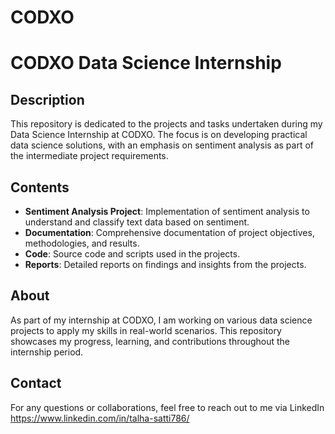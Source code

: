 # CODXO

# CODXO Data Science Internship

## Description

This repository is dedicated to the projects and tasks undertaken during my Data Science Internship at CODXO. The focus is on developing practical data science solutions, with an emphasis on sentiment analysis as part of the intermediate project requirements.

## Contents

- **Sentiment Analysis Project**: Implementation of sentiment analysis to understand and classify text data based on sentiment.
- **Documentation**: Comprehensive documentation of project objectives, methodologies, and results.
- **Code**: Source code and scripts used in the projects.
- **Reports**: Detailed reports on findings and insights from the projects.

## About

As part of my internship at CODXO, I am working on various data science projects to apply my skills in real-world scenarios. This repository showcases my progress, learning, and contributions throughout the internship period.

## Contact

For any questions or collaborations, feel free to reach out to me via LinkedIn 
https://www.linkedin.com/in/talha-satti786/
